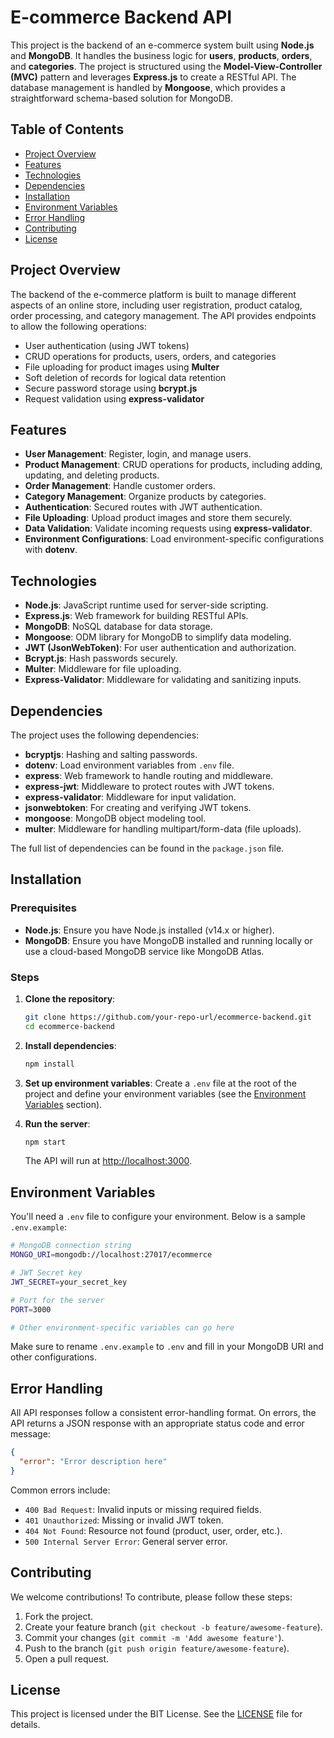# E-commerce Backend API

This project is the backend of an e-commerce system built using **Node.js** and **MongoDB**. It handles the business logic for **users**, **products**, **orders**, and **categories**. The project is structured using the **Model-View-Controller (MVC)** pattern and leverages **Express.js** to create a RESTful API. The database management is handled by **Mongoose**, which provides a straightforward schema-based solution for MongoDB.

## Table of Contents

- [Project Overview](#project-overview)
- [Features](#features)
- [Technologies](#technologies)
- [Dependencies](#dependencies)
- [Installation](#installation)
- [Environment Variables](#environment-variables)
- [Error Handling](#error-handling)
- [Contributing](#contributing)
- [License](#license)

## Project Overview

The backend of the e-commerce platform is built to manage different aspects of an online store, including user registration, product catalog, order processing, and category management. The API provides endpoints to allow the following operations:

- User authentication (using JWT tokens)
- CRUD operations for products, users, orders, and categories
- File uploading for product images using **Multer**
- Soft deletion of records for logical data retention
- Secure password storage using **bcrypt.js**
- Request validation using **express-validator**

## Features

- **User Management**: Register, login, and manage users.
- **Product Management**: CRUD operations for products, including adding, updating, and deleting products.
- **Order Management**: Handle customer orders.
- **Category Management**: Organize products by categories.
- **Authentication**: Secured routes with JWT authentication.
- **File Uploading**: Upload product images and store them securely.
- **Data Validation**: Validate incoming requests using **express-validator**.
- **Environment Configurations**: Load environment-specific configurations with **dotenv**.

## Technologies

- **Node.js**: JavaScript runtime used for server-side scripting.
- **Express.js**: Web framework for building RESTful APIs.
- **MongoDB**: NoSQL database for data storage.
- **Mongoose**: ODM library for MongoDB to simplify data modeling.
- **JWT (JsonWebToken)**: For user authentication and authorization.
- **Bcrypt.js**: Hash passwords securely.
- **Multer**: Middleware for file uploading.
- **Express-Validator**: Middleware for validating and sanitizing inputs.

## Dependencies

The project uses the following dependencies:

- **bcryptjs**: Hashing and salting passwords.
- **dotenv**: Load environment variables from `.env` file.
- **express**: Web framework to handle routing and middleware.
- **express-jwt**: Middleware to protect routes with JWT tokens.
- **express-validator**: Middleware for input validation.
- **jsonwebtoken**: For creating and verifying JWT tokens.
- **mongoose**: MongoDB object modeling tool.
- **multer**: Middleware for handling multipart/form-data (file uploads).

The full list of dependencies can be found in the `package.json` file.

## Installation

### Prerequisites

- **Node.js**: Ensure you have Node.js installed (v14.x or higher).
- **MongoDB**: Ensure you have MongoDB installed and running locally or use a cloud-based MongoDB service like MongoDB Atlas.

### Steps

1. **Clone the repository**:
   ```bash
   git clone https://github.com/your-repo-url/ecommerce-backend.git
   cd ecommerce-backend
   ```

2. **Install dependencies**:
   ```bash
   npm install
   ```

3. **Set up environment variables**:
   Create a `.env` file at the root of the project and define your environment variables (see the [Environment Variables](#environment-variables) section).

4. **Run the server**:
   ```bash
   npm start
   ```

   The API will run at [http://localhost:3000](http://localhost:3000).

## Environment Variables

You'll need a `.env` file to configure your environment. Below is a sample `.env.example`:

```bash
# MongoDB connection string
MONGO_URI=mongodb://localhost:27017/ecommerce

# JWT Secret key
JWT_SECRET=your_secret_key

# Port for the server
PORT=3000

# Other environment-specific variables can go here
```

Make sure to rename `.env.example` to `.env` and fill in your MongoDB URI and other configurations.

## Error Handling

All API responses follow a consistent error-handling format. On errors, the API returns a JSON response with an appropriate status code and error message:

```json
{
  "error": "Error description here"
}
```

Common errors include:

- `400 Bad Request`: Invalid inputs or missing required fields.
- `401 Unauthorized`: Missing or invalid JWT token.
- `404 Not Found`: Resource not found (product, user, order, etc.).
- `500 Internal Server Error`: General server error.

## Contributing

We welcome contributions! To contribute, please follow these steps:

1. Fork the project.
2. Create your feature branch (`git checkout -b feature/awesome-feature`).
3. Commit your changes (`git commit -m 'Add awesome feature'`).
4. Push to the branch (`git push origin feature/awesome-feature`).
5. Open a pull request.

## License

This project is licensed under the BIT License. See the [LICENSE](LICENSE) file for details.

